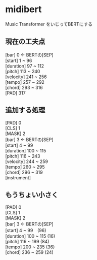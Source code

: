 # midibert

Music Transformer をいじってBERTにする

## 現在の工夫点

[bar] 0 ← BERTの[SEP]  
[start] 1 ~ 96  
[duration] 97 ~ 112  
[pitch] 113 ~ 240  
[velocity] 241 ~ 256  
[tempo] 257 ~ 292  
[chord] 293 ~ 316  
[PAD] 317  

## 追加する処理

[PAD] 0  
[CLS] 1  
[MASK] 2  
[bar] 3 ← BERTの[SEP]  
[start] 4 ~ 99  
[duration] 100 ~ 115  
[pitch] 116 ~ 243  
[velocity] 244 ~ 259  
[tempo] 260 ~ 295  
[chord] 296 ~ 319  
[instrument]  

## もうちょい小さく

[PAD] 0  
[CLS] 1  
[MASK] 2  
[bar] 3 ← BERTの[SEP]  
[start] 4 ~ 99　(96)  
[duration] 100 ~ 115 (16)  
[pitch] 116 ~ 199 (84)   
[tempo] 200 ~ 235 (36)  
[chord] 236 ~ 259 (24)  
